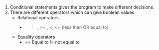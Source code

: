 1) Conditional statements gives the program to make different decisions.
2) There are different operators which can give boolean values
    - Relational operators
        -  > , >= , <, <= (less than OR equal to)
    - Equality operators
        -   == Equal to
            != not equal to


